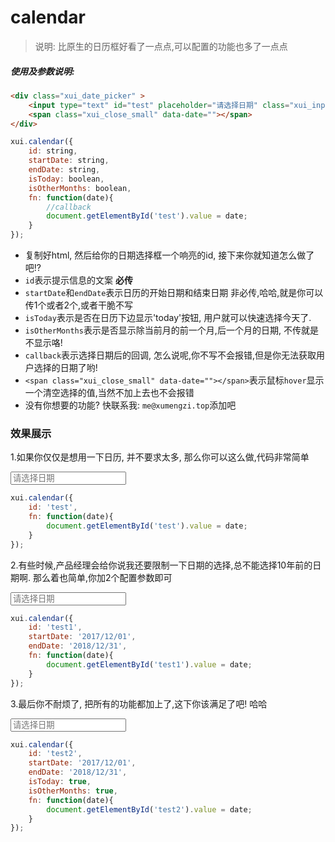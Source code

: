 <link rel="stylesheet" type="text/css" href="../assets/xui.css">
<script type="text/javascript" src="../assets/xui.js"></script>

# calendar

>说明: 比原生的日历框好看了一点点,可以配置的功能也多了一点点

##### 使用及参数说明:
```html
<div class="xui_date_picker" >
	<input type="text" id="test" placeholder="请选择日期" class="xui_input xui_date_input" />
	<span class="xui_close_small" data-date=""></span>
</div>
```
```js
xui.calendar({
	id: string,
	startDate: string,
	endDate: string,
	isToday: boolean,
	isOtherMonths: boolean,
	fn: function(date){
		//callback
		document.getElementById('test').value = date;
	}
});
```
* 复制好html, 然后给你的日期选择框一个响亮的id, 接下来你就知道怎么做了吧!?
* `id`表示提示信息的文案 **必传**
* `startDate`和`endDate`表示日历的开始日期和结束日期 非必传,哈哈,就是你可以传1个或者2个,或者干脆不写
* `isToday`表示是否在日历下边显示'today'按钮, 用户就可以快速选择今天了.
* `isOtherMonths`表示是否显示除当前月的前一个月,后一个月的日期, 不传就是不显示咯!
* `callback`表示选择日期后的回调, 怎么说呢,你不写不会报错,但是你无法获取用户选择的日期了哟!
* `<span class="xui_close_small" data-date=""></span>`表示鼠标`hover`显示一个清空选择的值,当然不加上去也不会报错
* 没有你想要的功能? 快联系我: `me@xumengzi.top`添加吧

### 效果展示

1.如果你仅仅是想用一下日历, 并不要求太多, 那么你可以这么做,代码非常简单
<div class="xui_date_picker" >
	<input type="text" id="test" placeholder="请选择日期" class="xui_input xui_date_input" />
	<span class="xui_close_small" data-date=""></span>
</div>

<script type="text/javascript">
document.getElementById('test').onclick = function(){
	xui.calendar({
		id: 'test', //输入框的id
		fn: function(date){
			document.getElementById('test').value = date;
		}
	});
};
</script>

```js
xui.calendar({
	id: 'test',
	fn: function(date){
		document.getElementById('test').value = date;
	}
});
```

2.有些时候,产品经理会给你说我还要限制一下日期的选择,总不能选择10年前的日期啊. 那么着也简单,你加2个配置参数即可
<div class="xui_date_picker" >
	<input type="text" id="test1" placeholder="请选择日期" class="xui_input xui_date_input" />
	<span class="xui_close_small" data-date=""></span>
</div>

<script type="text/javascript">
document.getElementById('test1').onclick = function(){
	xui.calendar({
		id: 'test1',
		startDate: '2017/12/01',
		endDate: '2018/12/31',
		fn: function(date){
			document.getElementById('test1').value = date;
		}
	});
};
</script>

```js
xui.calendar({
	id: 'test1',
	startDate: '2017/12/01',
	endDate: '2018/12/31',
	fn: function(date){
		document.getElementById('test1').value = date;
	}
});
```

3.最后你不耐烦了, 把所有的功能都加上了,这下你该满足了吧! 哈哈
<div class="xui_date_picker" >
	<input type="text" id="test2" placeholder="请选择日期" class="xui_input xui_date_input" />
	<span class="xui_close_small" data-date=""></span>
</div>

<script type="text/javascript">
document.getElementById('test2').onclick = function(){
	xui.calendar({
		id: 'test2',
		startDate: '2017/12/01',
		endDate: '2018/12/31',
		isToday: true,
		isOtherMonths: true,
		fn: function(date){
			document.getElementById('test2').value = date;
		}
	});
};
</script>

```js
xui.calendar({
	id: 'test2',
	startDate: '2017/12/01',
	endDate: '2018/12/31',
	isToday: true,
	isOtherMonths: true,
	fn: function(date){
		document.getElementById('test2').value = date;
	}
});
```

